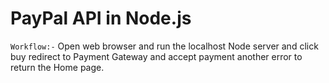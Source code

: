 # PayPal API in Node.js

`Workflow:-` 
Open web browser and run the localhost Node server and click buy redirect to Payment Gateway and accept payment another error to return the Home page.
